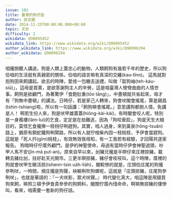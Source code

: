 ```yaml
---
issue: 102
title: 臺灣的狗仔話
author: 邱文錫
date: 2014-12-25T00:00:00.000+08:00
topic: 文史
difficulty: 2
wikidata: Q98095452
wikidata_link: https://www.wikidata.org/wiki/Q98095452
author_wikidata_link: https://www.wikidata.org/wiki/Q98096294
author_wikidata: Q98096294
---
```

咱攏捌聽人講過，狗是人類上蓋忠心的動物，人類飼狗有幾若千年的歷史，所以狗佮咱的生活就有真親密的關係，佮咱的語言嘛有真深的交纏(kau-tînn)。
這馬就對抱狗囝來飼講起。欲去的時陣，愛捾一包糖去送禮，叫做「硩狗岫(teh-káu-siū)」，這毋是買賣，是欲答謝狗主人的辛勞，這是咱臺灣人彎彎曲曲的人情世事。飼狗是欲顧門，為著驚伊「食飽肚重(tōo tāng)」，中晝頓就共省起來，毋才有「狗無中晝頓」的講法。日時仔，若是家己人轉來，狗會吠閣會搖尾，算是親昌(tshin-tshiang)啦，所以有一句話講：「飼狗嘛會搖尾。」意思講狗都捌人情，免講是人！
啊若生份人來，狗是吠甲雄蓋蓋(hiông-kài-kài)，有時閣會咬人呢，特別是一身襤褸(lâm-luì)的乞食，定定是在劫難逃，因為「狗咬衰跤」，狗是天生大細目的，莫怪乞食攏攑一枝枴仔咧趕狗。其實，咱人過身，來到黃泉(hông-tsuân)路上，猶原有銅蛇鐵狗咧閘路，所以有人就佇棺柴內囥一枝桃枝，予伊會當趕狗。這就是「死人扲(gīm)桃枝」，有效無效我毋知，有一工我若有經驗，才回陽共逐家報告。
狗暗時仔佇厝外顧門，是伊的神聖使命，毋過有當時仔伊會神聖過頭，吵甲人馬不安(jîn-má put-an)。原來自早以來，刣豬兄攏是半暝仔來庄裡掠豬，載轉去豬灶刣，拄好赴天光開市。三更半暝掠豬，豬仔會吱吱叫，這个時陣，厝裡的狗就會吠甲生瞋活掠(tshenn-tsin ua̍h-lia̍h)，閣較慘的就是，庄頭佮庄尾的狗攏參咧吠，一時間，規庄攏是狗聲，袂輸咧吹狗螺呢，這就是「庄頭掠豬，庄尾狗參咧吠」，也就是華語的：『一犬吠影，眾犬吠聲。』
時代變化真大，咱這陣是用錢買狗來飼，嘛照三頓予伊食貴參參的狗飼料，閣關佇厝內惜命命，啊嘛無掠豬的悽慘叫，看來，咱需要一套新的狗仔話。